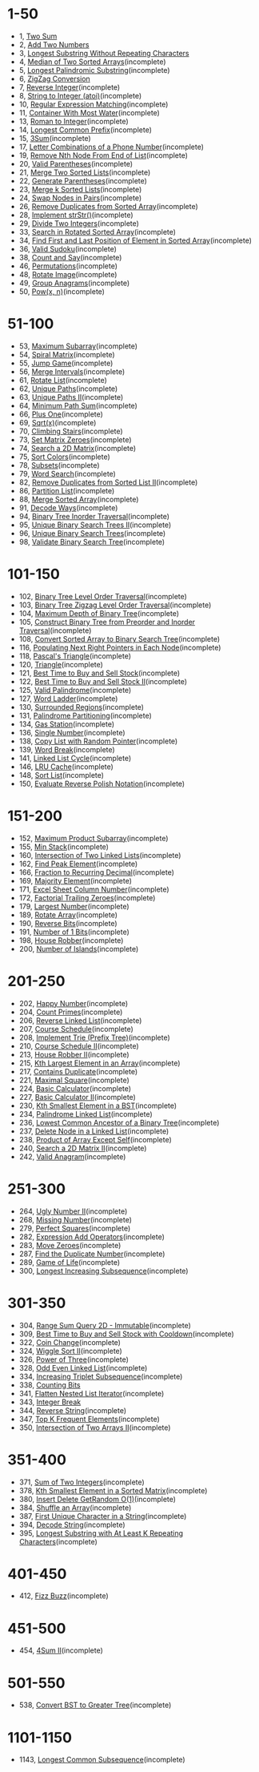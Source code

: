 # 1-50

- 1, [Two Sum](1-50/1/README.md)
- 2, [Add Two Numbers](1-50/2/README.md)
- 3, [Longest Substring Without Repeating Characters](1-50/3/README.md)
- 4, [Median of Two Sorted Arrays](1-50/4/README.md)(incomplete)
- 5, [Longest Palindromic Substring](1-50/5/README.md)(incomplete)
- 6, [ZigZag Conversion](1-50/6/README.md)
- 7, [Reverse Integer](1-50/7/README.md)(incomplete)
- 8, [String to Integer (atoi)](1-50/8/README.md)(incomplete)
- 10, [Regular Expression Matching](1-50/10/README.md)(incomplete)
- 11, [Container With Most Water](1-50/11/README.md)(incomplete)
- 13, [Roman to Integer](1-50/13/README.md)(incomplete)
- 14, [Longest Common Prefix](1-50/14/README.md)(incomplete)
- 15, [3Sum](1-50/15/README.md)(incomplete)
- 17, [Letter Combinations of a Phone Number](1-50/17/README.md)(incomplete)
- 19, [Remove Nth Node From End of List](1-50/19/README.md)(incomplete)
- 20, [Valid Parentheses](1-50/20/README.md)(incomplete)
- 21, [Merge Two Sorted Lists](1-50/21/README.md)(incomplete)
- 22, [Generate Parentheses](1-50/22/README.md)(incomplete)
- 23, [Merge k Sorted Lists](1-50/23/README.md)(incomplete)
- 24, [Swap Nodes in Pairs](1-50/24/README.md)(incomplete)
- 26, [Remove Duplicates from Sorted Array](1-50/26/README.md)(incomplete)
- 28, [Implement strStr()](1-50/28/README.md)(incomplete)
- 29, [Divide Two Integers](1-50/29/README.md)(incomplete)
- 33, [Search in Rotated Sorted Array](1-50/33/README.md)(incomplete)
- 34, [Find First and Last Position of Element in Sorted Array](1-50/34/README.md)(incomplete)
- 36, [Valid Sudoku](1-50/36/README.md)(incomplete)
- 38, [Count and Say](1-50/38/README.md)(incomplete)
- 46, [Permutations](1-50/46/README.md)(incomplete)
- 48, [Rotate Image](1-50/48/README.md)(incomplete)
- 49, [Group Anagrams](1-50/49/README.md)(incomplete)
- 50, [Pow(x, n)](1-50/50/README.md)(incomplete)

# 51-100

- 53, [Maximum Subarray](51-100/53/README.md)(incomplete)
- 54, [Spiral Matrix](51-100/54/README.md)(incomplete)
- 55, [Jump Game](51-100/55/README.md)(incomplete)
- 56, [Merge Intervals](51-100/56/README.md)(incomplete)
- 61, [Rotate List](51-100/61/README.md)(incomplete)
- 62, [Unique Paths](51-100/62/README.md)(incomplete)
- 63, [Unique Paths II](51-100/63/README.md)(incomplete)
- 64, [Minimum Path Sum](51-100/64/README.md)(incomplete)
- 66, [Plus One](51-100/66/README.md)(incomplete)
- 69, [Sqrt(x)](51-100/69/README.md)(incomplete)
- 70, [Climbing Stairs](51-100/70/README.md)(incomplete)
- 73, [Set Matrix Zeroes](51-100/73/README.md)(incomplete)
- 74, [Search a 2D Matrix](51-100/74/README.md)(incomplete)
- 75, [Sort Colors](51-100/75/README.md)(incomplete)
- 78, [Subsets](51-100/78/README.md)(incomplete)
- 79, [Word Search](51-100/79/README.md)(incomplete)
- 82, [Remove Duplicates from Sorted List II](51-100/82/README.md)(incomplete)
- 86, [Partition List](51-100/86/README.md)(incomplete)
- 88, [Merge Sorted Array](51-100/88/README.md)(incomplete)
- 91, [Decode Ways](51-100/91/README.md)(incomplete)
- 94, [Binary Tree Inorder Traversal](51-100/94/README.md)(incomplete)
- 95, [Unique Binary Search Trees II](51-100/95/README.md)(incomplete)
- 96, [Unique Binary Search Trees](51-100/96/README.md)(incomplete)
- 98, [Validate Binary Search Tree](51-100/98/README.md)(incomplete)

# 101-150

- 102, [Binary Tree Level Order Traversal](101-150/102/README.md)(incomplete)
- 103, [Binary Tree Zigzag Level Order Traversal](101-150/103/README.md)(incomplete)
- 104, [Maximum Depth of Binary Tree](101-150/104/README.md)(incomplete)
- 105, [Construct Binary Tree from Preorder and Inorder Traversal](101-150/105/README.md)(incomplete)
- 108, [Convert Sorted Array to Binary Search Tree](101-150/108/README.md)(incomplete)
- 116, [Populating Next Right Pointers in Each Node](101-150/116/README.md)(incomplete)
- 118, [Pascal's Triangle](101-150/118/README.md)(incomplete)
- 120, [Triangle](101-150/120/README.md)(incomplete)
- 121, [Best Time to Buy and Sell Stock](101-150/121/README.md)(incomplete)
- 122, [Best Time to Buy and Sell Stock II](101-150/122/README.md)(incomplete)
- 125, [Valid Palindrome](101-150/125/README.md)(incomplete)
- 127, [Word Ladder](101-150/127/README.md)(incomplete)
- 130, [Surrounded Regions](101-150/130/README.md)(incomplete)
- 131, [Palindrome Partitioning](101-150/131/README.md)(incomplete)
- 134, [Gas Station](101-150/134/README.md)(incomplete)
- 136, [Single Number](101-150/136/README.md)(incomplete)
- 138, [Copy List with Random Pointer](101-150/138/README.md)(incomplete)
- 139, [Word Break](101-150/139/README.md)(incomplete)
- 141, [Linked List Cycle](101-150/141/README.md)(incomplete)
- 146, [LRU Cache](101-150/146/README.md)(incomplete)
- 148, [Sort List](101-150/148/README.md)(incomplete)
- 150, [Evaluate Reverse Polish Notation](101-150/150/README.md)(incomplete)

# 151-200

- 152, [Maximum Product Subarray](151-200/152/README.md)(incomplete)
- 155, [Min Stack](151-200/155/README.md)(incomplete)
- 160, [Intersection of Two Linked Lists](151-200/160/README.md)(incomplete)
- 162, [Find Peak Element](151-200/162/README.md)(incomplete)
- 166, [Fraction to Recurring Decimal](151-200/166/README.md)(incomplete)
- 169, [Majority Element](151-200/169/README.md)(incomplete)
- 171, [Excel Sheet Column Number](151-200/171/README.md)(incomplete)
- 172, [Factorial Trailing Zeroes](151-200/172/README.md)(incomplete)
- 179, [Largest Number](151-200/179/README.md)(incomplete)
- 189, [Rotate Array](151-200/189/README.md)(incomplete)
- 190, [Reverse Bits](151-200/190/README.md)(incomplete)
- 191, [Number of 1 Bits](151-200/191/README.md)(incomplete)
- 198, [House Robber](151-200/198/README.md)(incomplete)
- 200, [Number of Islands](151-200/200/README.md)(incomplete)

# 201-250

- 202, [Happy Number](201-250/202/README.md)(incomplete)
- 204, [Count Primes](201-250/204/README.md)(incomplete)
- 206, [Reverse Linked List](201-250/206/README.md)(incomplete)
- 207, [Course Schedule](201-250/207/README.md)(incomplete)
- 208, [Implement Trie (Prefix Tree)](201-250/208/README.md)(incomplete)
- 210, [Course Schedule II](201-250/210/README.md)(incomplete)
- 213, [House Robber II](201-250/213/README.md)(incomplete)
- 215, [Kth Largest Element in an Array](201-250/215/README.md)(incomplete)
- 217, [Contains Duplicate](201-250/217/README.md)(incomplete)
- 221, [Maximal Square](201-250/221/README.md)(incomplete)
- 224, [Basic Calculator](201-250/224/README.md)(incomplete)
- 227, [Basic Calculator II](201-250/227/README.md)(incomplete)
- 230, [Kth Smallest Element in a BST](201-250/230/README.md)(incomplete)
- 234, [Palindrome Linked List](201-250/234/README.md)(incomplete)
- 236, [Lowest Common Ancestor of a Binary Tree](201-250/236/README.md)(incomplete)
- 237, [Delete Node in a Linked List](201-250/237/README.md)(incomplete)
- 238, [Product of Array Except Self](201-250/238/README.md)(incomplete)
- 240, [Search a 2D Matrix II](201-250/240/README.md)(incomplete)
- 242, [Valid Anagram](201-250/242/README.md)(incomplete)

# 251-300

- 264, [Ugly Number II](251-300/264/README.md)(incomplete)
- 268, [Missing Number](251-300/268/README.md)(incomplete)
- 279, [Perfect Squares](251-300/279/README.md)(incomplete)
- 282, [Expression Add Operators](251-300/282/README.md)(incomplete)
- 283, [Move Zeroes](251-300/283/README.md)(incomplete)
- 287, [Find the Duplicate Number](251-300/287/README.md)(incomplete)
- 289, [Game of Life](251-300/289/README.md)(incomplete)
- 300, [Longest Increasing Subsequence](251-300/300/README.md)(incomplete)

# 301-350

- 304, [Range Sum Query 2D - Immutable](301-350/304/README.md)(incomplete)
- 309, [Best Time to Buy and Sell Stock with Cooldown](301-350/309/README.md)(incomplete)
- 322, [Coin Change](301-350/322/README.md)(incomplete)
- 324, [Wiggle Sort II](301-350/324/README.md)(incomplete)
- 326, [Power of Three](301-350/326/README.md)(incomplete)
- 328, [Odd Even Linked List](301-350/328/README.md)(incomplete)
- 334, [Increasing Triplet Subsequence](301-350/334/README.md)(incomplete)
- 338, [Counting Bits](301-350/338/README.md)
- 341, [Flatten Nested List Iterator](301-350/341/README.md)(incomplete)
- 343, [Integer Break](301-350/343/README.md)
- 344, [Reverse String](301-350/344/README.md)(incomplete)
- 347, [Top K Frequent Elements](301-350/347/README.md)(incomplete)
- 350, [Intersection of Two Arrays II](301-350/350/README.md)(incomplete)

# 351-400

- 371, [Sum of Two Integers](351-400/371/README.md)(incomplete)
- 378, [Kth Smallest Element in a Sorted Matrix](351-400/378/README.md)(incomplete)
- 380, [Insert Delete GetRandom O(1)](351-400/380/README.md)(incomplete)
- 384, [Shuffle an Array](351-400/384/README.md)(incomplete)
- 387, [First Unique Character in a String](351-400/387/README.md)(incomplete)
- 394, [Decode String](351-400/394/README.md)(incomplete)
- 395, [Longest Substring with At Least K Repeating Characters](351-400/395/README.md)(incomplete)

# 401-450

- 412, [Fizz Buzz](401-450/412/README.md)(incomplete)

# 451-500

- 454, [4Sum II](451-500/454/README.md)(incomplete)

# 501-550

- 538, [Convert BST to Greater Tree](501-550/538/README.md)(incomplete)

# 1101-1150

- 1143, [Longest Common Subsequence](1101-1150/1143/README.md)(incomplete)

